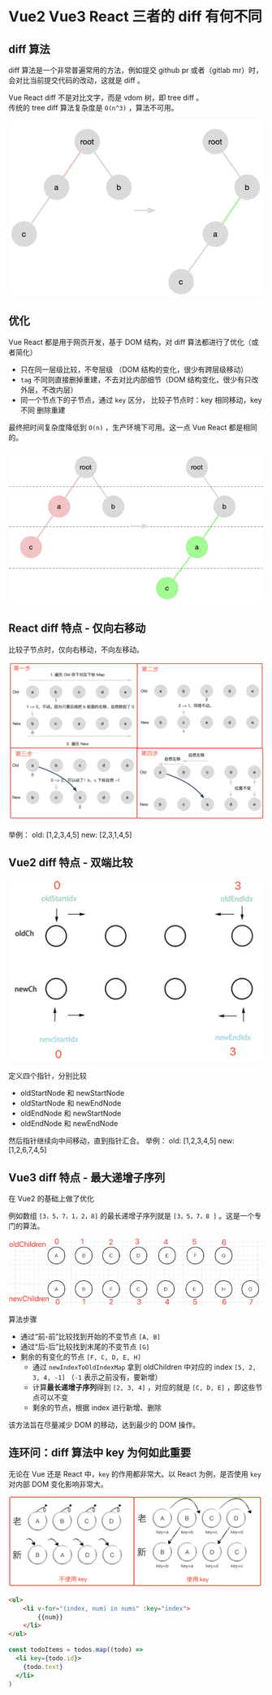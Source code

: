 # Vue2 Vue3 React 三者的 diff 有何不同

## diff 算法

diff 算法是一个非常普遍常用的方法，例如提交 github pr 或者（gitlab mr）时，会对比当前提交代码的改动，这就是 diff 。

Vue React diff 不是对比文字，而是 vdom 树，即 tree diff 。<br>
传统的 tree diff 算法复杂度是 `O(n^3)` ，算法不可用。

![](./img/tree-diff.png)

## 优化

Vue React 都是用于网页开发，基于 DOM 结构，对 diff 算法都进行了优化（或者简化）
- 只在同一层级比较，不夸层级 （DOM 结构的变化，很少有跨层级移动）
- `tag` 不同则直接删掉重建，不去对比内部细节（DOM 结构变化，很少有只改外层，不改内层）
- 同一个节点下的子节点，通过 `key` 区分， 比较子节点时：key 相同移动，key 不同 删除重建

最终把时间复杂度降低到 `O(n)` ，生产环境下可用。这一点 Vue React 都是相同的。

![](./img/tree-diff-1.png)


## React diff 特点 - 仅向右移动
比较子节点时，仅向右移动，不向左移动。

![](./img/react-diff.png)

举例：
old: [1,2,3,4,5]
new: [2,3,1,4,5]

## Vue2 diff 特点 - 双端比较

![](./img/vue2-diff.png)

定义四个指针，分别比较
- oldStartNode 和 newStartNode
- oldStartNode 和 newEndNode
- oldEndNode 和 newStartNode
- oldEndNode 和 newEndNode

然后指针继续向中间移动，直到指针汇合。
举例：
old: [1,2,3,4,5]
new: [1,2,6,7,4,5]

## Vue3 diff 特点 - 最大递增子序列

在 Vue2 的基础上做了优化

例如数组 `[3，5，7，1，2，8]` 的最长递增子序列就是 `[3，5，7，8 ]` 。这是一个专门的算法。

![](./img/vue3-diff.png)

算法步骤
- 通过“前-前”比较找到开始的不变节点 `[A, B]`
- 通过“后-后”比较找到末尾的不变节点 `[G]`
- 剩余的有变化的节点 `[F, C, D, E, H]`
    - 通过 `newIndexToOldIndexMap` 拿到 oldChildren 中对应的 index `[5, 2, 3, 4, -1]` （`-1` 表示之前没有，要新增）
    - 计算**最长递增子序列**得到 `[2, 3, 4]` ，对应的就是 `[C, D, E]` ，即这些节点可以不变
    - 剩余的节点，根据 index 进行新增、删除

该方法旨在尽量减少 DOM 的移动，达到最少的 DOM 操作。

## 连环问：diff 算法中 key 为何如此重要

无论在 Vue 还是 React 中，`key` 的作用都非常大。以 React 为例，是否使用 `key` 对内部 DOM 变化影响非常大。

![](./img/key.png)

```html
<ul>
    <li v-for="(index, num) in nums" :key="index">
        {{num}}
    </li>
</ul>
```

```jsx
const todoItems = todos.map((todo) =>
  <li key={todo.id}>
    {todo.text}
  </li>
)
```
